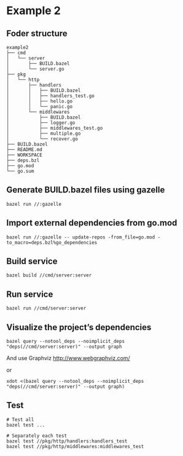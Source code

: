 # Example 2

## Foder structure

```
example2
├── cmd
│   └── server
│       ├── BUILD.bazel
│       └── server.go
├── pkg
│   └── http
│       ├── handlers
│       │   ├── BUILD.bazel
│       │   ├── handlers_test.go
│       │   ├── hello.go
│       │   └── panic.go
│       └── middlewares
│           ├── BUILD.bazel
│           ├── logger.go
│           ├── middlewares_test.go
│           ├── multiple.go
│           └── recover.go
├── BUILD.bazel
├── README.md
├── WORKSPACE
├── deps.bzl
├── go.mod
└── go.sum
```

## Generate BUILD.bazel files using gazelle

```
bazel run //:gazelle
```

## Import external dependencies from go.mod

```
bazel run //:gazelle -- update-repos -from_file=go.mod -to_macro=deps.bzl%go_dependencies
```

## Build service

```
bazel build //cmd/server:server
```

## Run service

```
bazel run //cmd/server:server
```


## Visualize the project’s dependencies

```
bazel query --notool_deps --noimplicit_deps "deps(//cmd/server:server)" --output graph
```

And use Graphviz http://www.webgraphviz.com/

or

```
xdot <(bazel query --notool_deps --noimplicit_deps "deps(//cmd/server:server)" --output graph)
```

## Test

```
# Test all
bazel test ...

# Separately each test
bazel test //pkg/http/handlers:handlers_test
bazel test //pkg/http/middlewares:middlewares_test
```
